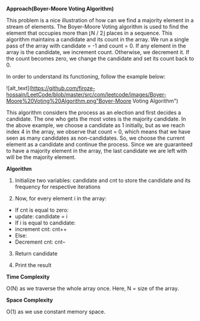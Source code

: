 <!-- Output copied to clipboard! -->

<!-- You have some errors, warnings, or alerts. If you are using reckless mode, turn it off to see inline alerts.
* ERRORs: 0
* WARNINGs: 0
* ALERTS: 1 -->

**Approach(Boyer-Moore Voting Algorithm)**

This problem is a nice illustration of how can we find a majority element in a stream of elements. The Boyer-Moore Voting algorithm is used to find the element that occupies more than ⌊N / 2⌋ places in a sequence. This algorithm maintains a candidate and its count in the array. We run a single pass of the array with candidate = -1 and count = 0. If any element in the array is the candidate, we increment count. Otherwise, we decrement it. If the count becomes zero, we change the candidate and set its count back to 0.

In order to understand its functioning, follow the example below:


![alt_text](https://github.com/firoze-hossain/LeetCode/blob/master/src/com/leetcode/images/Boyer-Moore%20Voting%20Algorithm.png"Boyer-Moore Voting Algorithm")


This algorithm considers the process as an election and first decides a candidate. The one who gets the most votes is the majority candidate. In the above example, we choose a candidate as 1 initially, but as we reach index 4 in the array, we observe that count = 0, which means that we have seen as many candidates as non-candidates. So, we choose the current element as a candidate and continue the process. Since we are guaranteed to have a majority element in the array, the last candidate we are left with will be the majority element.

**Algorithm**

1. Initialize two variables: candidate and cnt to store the candidate and its frequency for respective iterations

2. Now, for every element i in the array:



* If cnt is equal to zero:
* update: candidate = i
* If i is equal to candidate:
* increment cnt: cnt++
* Else:
* Decrement cnt: cnt–

3. Return candidate

4. Print the result

**Time Complexity**

O(N) as we traverse the whole array once. Here, N = size of the array.

**Space Complexity**

O(1) as we use constant memory space.
